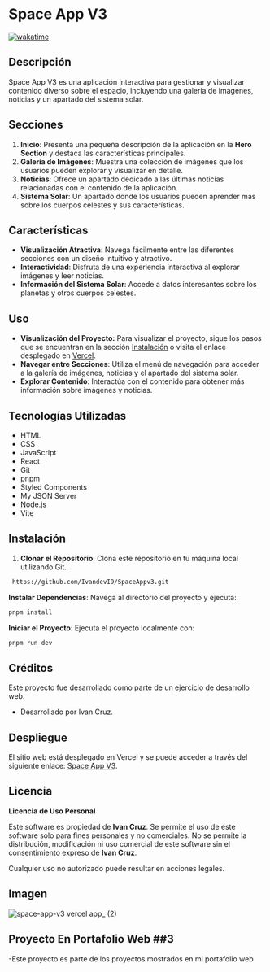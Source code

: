 # Space App V3
[![wakatime](https://wakatime.com/badge/github/Ivandv19/space-app-v3.svg)](https://wakatime.com/badge/github/Ivandv19/space-app-v3)

## Descripción

Space App V3 es una aplicación interactiva para gestionar y visualizar contenido diverso sobre el espacio, incluyendo una galería de imágenes, noticias y un apartado del sistema solar.

## Secciones

1. **Inicio**: Presenta una pequeña descripción de la aplicación en la **Hero Section** y destaca las características principales.
2. **Galería de Imágenes**: Muestra una colección de imágenes que los usuarios pueden explorar y visualizar en detalle.
3. **Noticias**: Ofrece un apartado dedicado a las últimas noticias relacionadas con el contenido de la aplicación.
4. **Sistema Solar**: Un apartado donde los usuarios pueden aprender más sobre los cuerpos celestes y sus características.

## Características

- **Visualización Atractiva**: Navega fácilmente entre las diferentes secciones con un diseño intuitivo y atractivo.
- **Interactividad**: Disfruta de una experiencia interactiva al explorar imágenes y leer noticias.
- **Información del Sistema Solar**: Accede a datos interesantes sobre los planetas y otros cuerpos celestes.

## Uso

- **Visualización del Proyecto:** Para visualizar el proyecto, sigue los pasos que se encuentran en la sección [Instalación](#instalación) o visita el enlace desplegado en [Vercel](https://space-app-v3.vercel.app/).
- **Navegar entre Secciones**: Utiliza el menú de navegación para acceder a la galería de imágenes, noticias y el apartado del sistema solar.
- **Explorar Contenido**: Interactúa con el contenido para obtener más información sobre imágenes y noticias.

## Tecnologías Utilizadas

- HTML
- CSS
- JavaScript
- React
- Git
- pnpm
- Styled Components
- My JSON Server
- Node.js
- Vite

## Instalación

1. **Clonar el Repositorio**: Clona este repositorio en tu máquina local utilizando Git.

```bash
 https://github.com/IvandevI9/SpaceAppv3.git
```

**Instalar Dependencias**: Navega al directorio del proyecto y ejecuta:

```bash
pnpm install
```

**Iniciar el Proyecto**: Ejecuta el proyecto localmente con:

```bash
pnpm run dev
```

## Créditos

Este proyecto fue desarrollado como parte de un ejercicio de desarrollo web.

- Desarrollado por Ivan Cruz.

## Despliegue

El sitio web está desplegado en Vercel y se puede acceder a través del siguiente enlace: [Space App V3]( https://space-app-v3.vercel.app/ ).

## Licencia

**Licencia de Uso Personal**

Este software es propiedad de **Ivan Cruz**. Se permite el uso de este software solo para fines personales y no comerciales. No se permite la distribución, modificación ni uso comercial de este software sin el consentimiento expreso de **Ivan Cruz**.

Cualquier uso no autorizado puede resultar en acciones legales.

## Imagen

![space-app-v3 vercel app_ (2)]( https://github.com/user-attachments/assets/17e9bb16-85fa-42c3-83bd-8fb858da0ef6 )

## Proyecto En Portafolio Web ##3

-Este proyecto es parte de los proyectos mostrados en mi portafolio web
